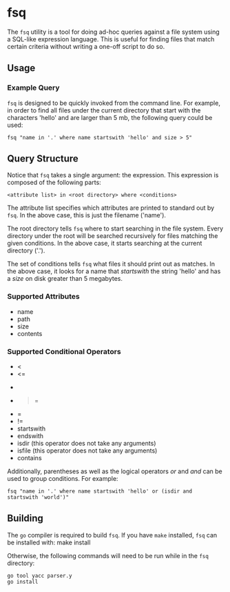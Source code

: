 # fsq

The `fsq` utility is a tool for doing ad-hoc queries against a file system using a SQL-like expression language.  This is useful for finding files that match certain criteria without writing a one-off script to do so.

## Usage

### Example Query

`fsq` is designed to be quickly invoked from the command line.  For example, in order to find all files under the current directory that start with the characters 'hello' and are larger than 5 mb, the following query could be used:

	fsq "name in '.' where name startswith 'hello' and size > 5"

## Query Structure

Notice that `fsq` takes a single argument: the expression.  This expression is composed of the following parts:

	<attribute list> in <root directory> where <conditions>

The attribute list specifies which attributes are printed to standard out by `fsq`.  In the above case, this is just the filename ('name').

The root directory tells `fsq` where to start searching in the file system.  Every directory under the root will be searched recursively for files matching the given conditions.  In the above case, it starts searching at the current directory ('.').

The set of conditions tells `fsq` what files it should print out as matches.  In the above case, it looks for a name that *startswith* the string 'hello' and has a *size* on disk greater than 5 megabytes.

### Supported Attributes

* name
* path
* size
* contents

### Supported Conditional Operators

* <
* <=
* >
* >=
* =
* !=
* startswith
* endswith
* isdir (this operator does not take any arguments)
* isfile (this operator does not take any arguments)
* contains

Additionally, parentheses as well as the logical operators *or* and *and* can be used to group conditions.  For example:

	fsq "name in '.' where name startswith 'hello' or (isdir and startswith 'world')"

## Building

The `go` compiler is required to build `fsq`.  If you have `make` installed, `fsq` can be installed with:
	make install

Otherwise, the following commands will need to be run while in the `fsq` directory:

	go tool yacc parser.y
	go install

